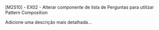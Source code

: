 [M2S10] - EX02 - Alterar componente de lista de Perguntas para utilizar Pattern Composition

Adicione uma descrição mais detalhada...